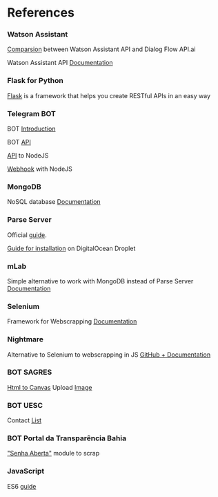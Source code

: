 # References
### Watson Assistant

[Comparsion](http://tech.vivocha.com/post/165964065943/chatbots-with-apiai-vs-ibm-watson-a-brief) 
between Watson Assistant API and Dialog Flow API.ai

Watson Assistant API [Documentation](https://console.bluemix.net/docs/services/conversation/getting-started.html#gettingstarted)

### Flask for Python

[Flask](http://flask.pocoo.org/docs/1.0/) 
is a framework that helps you create RESTful APIs in an easy way

### Telegram BOT

BOT [Introduction](https://core.telegram.org/bots)

BOT [API](https://core.telegram.org/bots/api)

[API](https://github.com/yagop/node-telegram-bot-api) to NodeJS

[Webhook](http://mvalipour.github.io/node.js/2015/12/06/telegram-bot-webhook-existing-express) with NodeJS

### MongoDB

NoSQL database
[Documentation](https://docs.mongodb.com)

### Parse Server

Official [guide](http://docs.parseplatform.org/parse-server/guide/).

[Guide for installation](https://www.digitalocean.com/community/tutorials/how-to-run-parse-server-on-ubuntu-14-04) on DigitalOcean Droplet

### mLab

Simple alternative to work with MongoDB instead of Parse Server
[Documentation](https://docs.mlab.com)

### Selenium

Framework for Webscrapping
[Documentation](https://www.seleniumhq.org/docs/)

### Nightmare

Alternative to Selenium to webscrapping in JS
[GitHub + Documentation](https://github.com/segmentio/nightmare )

### BOT SAGRES

[Html to Canvas](http://html2canvas.hertzen.com)
Upload [Image](https://api.imgur.com/endpoints/image/)

### BOT UESC

Contact [List](http://www.uesc.br/acessoainformacao/)

### BOT Portal da Transparência Bahia

["Senha Aberta"](http://www.transparencia.ba.gov.br/SenhaAberta/) module to scrap

### JavaScript
ES6 [guide](https://medium.com/@matheusml/o-guia-do-es6-tudo-que-você-precisa-saber-8c287876325f)
